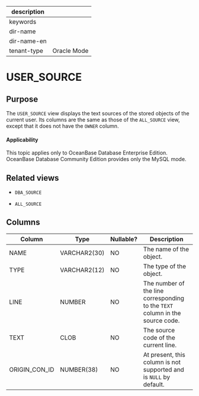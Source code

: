 |description||
|---|---|
|keywords||
|dir-name||
|dir-name-en||
|tenant-type|Oracle Mode|

USER_SOURCE
================================

Purpose
-----------

The `USER_SOURCE` view displays the text sources of the stored objects of the current user. Its columns are the same as those of the `ALL_SOURCE` view, except that it does not have the `OWNER` column.

  <main id="notice" >
    <h4>Applicability</h4>
    <p>This topic applies only to OceanBase Database Enterprise Edition. OceanBase Database Community Edition provides only the MySQL mode. </p>
  </main>

Related views
-------------

* `DBA_SOURCE`

* `ALL_SOURCE`

Columns
-------------

| **Column** | **Type** | **Nullable?** | **Description** |
|---------------|--------------|----------------|-------------------------|
| NAME | VARCHAR2(30) | NO | The name of the object. |
| TYPE | VARCHAR2(12) | NO | The type of the object. |
| LINE | NUMBER | NO | The number of the line corresponding to the `TEXT` column in the source code. |
| TEXT | CLOB | NO | The source code of the current line. |
| ORIGIN_CON_ID | NUMBER(38) | NO | At present, this column is not supported and is `NULL` by default. |
